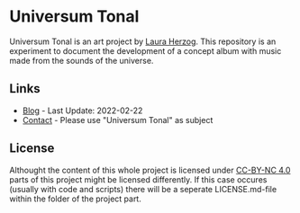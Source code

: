 # Universum Tonal

Universum Tonal is an art project by [Laura Herzog](https://github.com/lauraherzog). This repository is an experiment to document the development of a concept album with music made from the sounds of the universe.

## Links

* [Blog](blog) - Last Update: 2022-02-22
* [Contact](mailto:laura-herzog@outlook.com) - Please use "Universum Tonal" as subject

## License

Althought the content of this whole project is licensed under [CC-BY-NC 4.0](https://creativecommons.org/licenses/by-nc/4.0/) parts of this project might be licensed differently. If this case occures (usually with code and scripts) there will be a seperate LICENSE.md-file within the folder of the project part.
